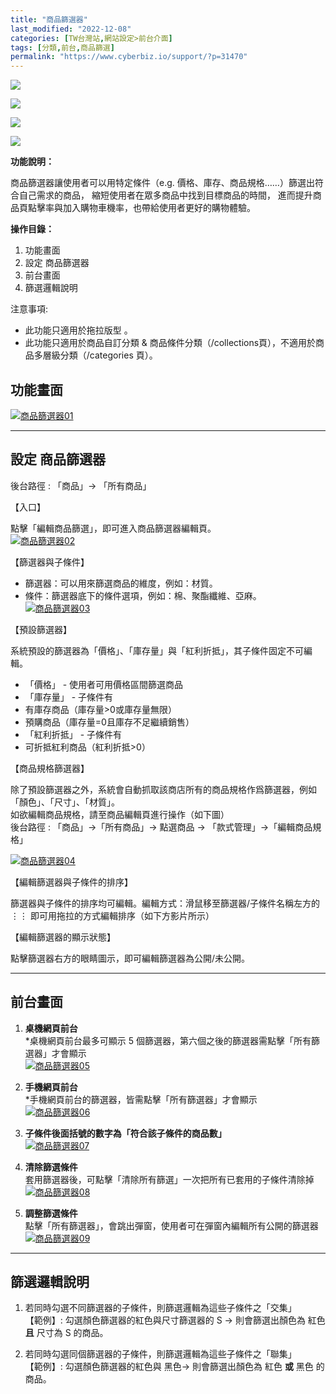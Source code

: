 ```yaml
---
title: "商品篩選器"
last_modified: "2022-12-08"
categories: [TW台灣站,網站設定>前台介面]
tags: [分類,前台,商品篩選]
permalink: "https://www.cyberbiz.io/support/?p=31470"
---
```


![](https://www.cyberbiz.io/support/wp-content/uploads/適用站別.png)

[![](https://www.cyberbiz.io/support/wp-content/uploads/台灣站.png)](https://www.cyberbiz.io/support/?page_id=2490)

[![](https://www.cyberbiz.io/support/wp-content/uploads/北美站.png)](https://www.cyberbiz.io/support/?page_id=9206)

[![](https://www.cyberbiz.io/support/wp-content/uploads/日本站.png)]()

**功能說明：**  

商品篩選器讓使用者可以用特定條件（e.g. 價格、庫存、商品規格……）篩選出符合自己需求的商品， 縮短使用者在眾多商品中找到目標商品的時間，
進而提升商品頁點擊率與加入購物車機率，也帶給使用者更好的購物體驗。

**操作目錄：**

1. 功能畫面 
2. 設定 商品篩選器
3. 前台畫面
4. 篩選邏輯說明

注意事項:  

* 此功能只適用於拖拉版型 。
* 此功能只適用於商品自訂分類 & 商品條件分類（/collections頁），不適用於商品多層級分類（/categories 頁）。



## 功能畫面

[![商品篩選器01](https://www.cyberbiz.io/support/wp-content/uploads/商品篩選器01.png)](https://www.cyberbiz.io/support/wp-content/uploads/商品篩選器01.png)




* * *

## 設定 商品篩選器

後台路徑 : 「商品」→ 「所有商品」  


【入口】

點擊「編輯商品篩選」，即可進入商品篩選器編輯頁。  
[![商品篩選器02](https://www.cyberbiz.io/support/wp-content/uploads/商品篩選器02.png)](https://www.cyberbiz.io/support/wp-content/uploads/商品篩選器02.png)  


【篩選器與子條件】

* 篩選器：可以用來篩選商品的維度，例如：材質。
* 條件：篩選器底下的條件選項，例如：棉、聚酯纖維、亞麻。
[![商品篩選器03](https://www.cyberbiz.io/support/wp-content/uploads/商品篩選器03.png)](https://www.cyberbiz.io/support/wp-content/uploads/商品篩選器03.png)  


【預設篩選器】

系統預設的篩選器為「價格」、「庫存量」與「紅利折抵」，其子條件固定不可編輯。

* 「價格」 - 使用者可用價格區間篩選商品
* 「庫存量」 - 子條件有 
* 有庫存商品（庫存量>0或庫存量無限）
* 預購商品（庫存量=0且庫存不足繼續銷售）
* 「紅利折抵」 - 子條件有 
* 可折抵紅利商品（紅利折抵>0）



【商品規格篩選器】

除了預設篩選器之外，系統會自動抓取該商店所有的商品規格作爲篩選器，例如「顏色」、「尺寸」、「材質」。  
如欲編輯商品規格，請至商品編輯頁進行操作（如下圖）  
後台路徑 : 「商品」→「所有商品」→ 點選商品 → 「款式管理」→「編輯商品規格」  

[![商品篩選器04](https://www.cyberbiz.io/support/wp-content/uploads/商品篩選器04.png)](https://www.cyberbiz.io/support/wp-content/uploads/商品篩選器04.png)  


【編輯篩選器與子條件的排序】

篩選器與子條件的排序均可編輯。編輯方式：滑鼠移至篩選器/子條件名稱左方的 ⋮⋮ 即可用拖拉的方式編輯排序（如下方影片所示）  




【編輯篩選器的顯示狀態】

點擊篩選器右方的眼睛圖示，即可編輯篩選器為公開/未公開。  



* * *

## 前台畫面



1. **桌機網頁前台**  
*桌機網頁前台最多可顯示 5 個篩選器，第六個之後的篩選器需點擊「所有篩選器」才會顯示  
[![商品篩選器05](https://www.cyberbiz.io/support/wp-content/uploads/商品篩選器05.png)](https://www.cyberbiz.io/support/wp-content/uploads/商品篩選器05.png)



2. **手機網頁前台**  
*手機網頁前台的篩選器，皆需點擊「所有篩選器」才會顯示  
[![商品篩選器06](https://www.cyberbiz.io/support/wp-content/uploads/商品篩選器06.png)](https://www.cyberbiz.io/support/wp-content/uploads/商品篩選器06.png)



3. **子條件後面括號的數字為「符合該子條件的商品數」**  
[![商品篩選器07](https://www.cyberbiz.io/support/wp-content/uploads/商品篩選器07.png)](https://www.cyberbiz.io/support/wp-content/uploads/商品篩選器07.png)



4. **清除篩選條件**  
套用篩選器後，可點擊「清除所有篩選」一次把所有已套用的子條件清除掉  
[![商品篩選器08](https://www.cyberbiz.io/support/wp-content/uploads/商品篩選器08.png)](https://www.cyberbiz.io/support/wp-content/uploads/商品篩選器08.png)



5. **調整篩選條件**  
點擊「所有篩選器」，會跳出彈窗，使用者可在彈窗內編輯所有公開的篩選器  
[![商品篩選器09](https://www.cyberbiz.io/support/wp-content/uploads/商品篩選器09.png)](https://www.cyberbiz.io/support/wp-content/uploads/商品篩選器09.png)




* * *

## 篩選邏輯說明



1. 若同時勾選不同篩選器的子條件，則篩選邏輯為這些子條件之「交集」   
【範例】: 勾選顏色篩選器的紅色與尺寸篩選器的 S → 則會篩選出顏色為 紅色 **且** 尺寸為 S 的商品。

2. 若同時勾選同個篩選器的子條件，則篩選邏輯為這些子條件之「聯集」   
【範例】: 勾選顏色篩選器的紅色與 黑色→ 則會篩選出顏色為 紅色 **或** 黑色 的商品。



